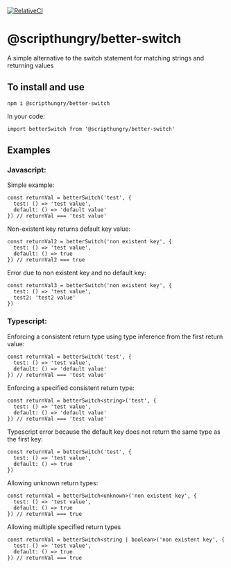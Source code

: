 [![RelativeCI](https://badges.relative-ci.com/badges/srmcFg5C9OiqdlLYQCQw?branch=main)](https://app.relative-ci.com/projects/srmcFg5C9OiqdlLYQCQw)

# @scripthungry/better-switch
A simple alternative to the switch statement for matching strings and returning values

## To install and use

    npm i @scripthungry/better-switch

In your code:

    import betterSwitch from '@scripthungry/better-switch'

## Examples
### Javascript:

Simple example:

    const returnVal = betterSwitch('test', {
      test: () => 'test value', 
      default: () => 'default value' 
    }) // returnVal === 'test value'

Non-existent key returns default key value:

    const returnVal2 = betterSwitch('non existent key', { 
      test: () => 'test value', 
      default: () => true 
    }) // returnVal2 === true

Error due to non existent key and no default key:

    const returnVal3 = betterSwitch('non existent key', { 
      test: () => 'test value', 
      test2: 'test2 value' 
    })

### Typescript:

Enforcing a consistent return type using type inference from the first return value:

    const returnVal = betterSwitch('test', { 
      test: () => 'test value', 
      default: () => 'default value' 
    }) // returnVal === 'test value'

Enforcing a specified consistent return type:

    const returnVal = betterSwitch<string>('test', { 
      test: () => 'test value', 
      default: () => 'default value' 
    }) // returnVal === 'test value'

Typescript error because the default key does not return the same type as the first key:

    const returnVal = betterSwitch('test', { 
      test: () => 'test value', 
      default: () => true 
    })

Allowing unknown return types:

    const returnVal = betterSwitch<unknown>('non existent key', {
      test: () => 'test value', 
      default: () => true 
    }) // returnVal === true

Allowing multiple specified return types

    const returnVal = betterSwitch<string | boolean>('non existent key', { 
      test: () => 'test value', 
      default: () => true 
    }) // returnVal === true